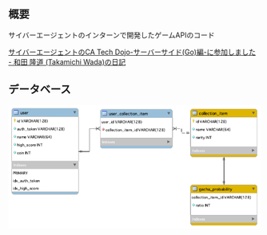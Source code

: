 ## 概要
サイバーエージェントのインターンで開発したゲームAPIのコード

[サイバーエージェントのCA Tech Dojo\-サーバーサイド\(Go\)編\-に参加しました \- 和田 隆道 \(Takamichi Wada\)の日記](https://person.hatenablog.jp/entry/2021/04/03/130909)
## データベース
![schema.png](https://github.com/wadayamada/game-api/blob/main/db/schema.png)
